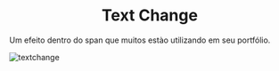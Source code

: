 <h1 align="center"> Text Change </h1>

Um efeito dentro do span que muitos estào utilizando em seu portfólio.


![textchange](https://user-images.githubusercontent.com/85807972/202296717-5cdff31e-64f2-40e5-ab4d-ef7fee34c83e.gif)

